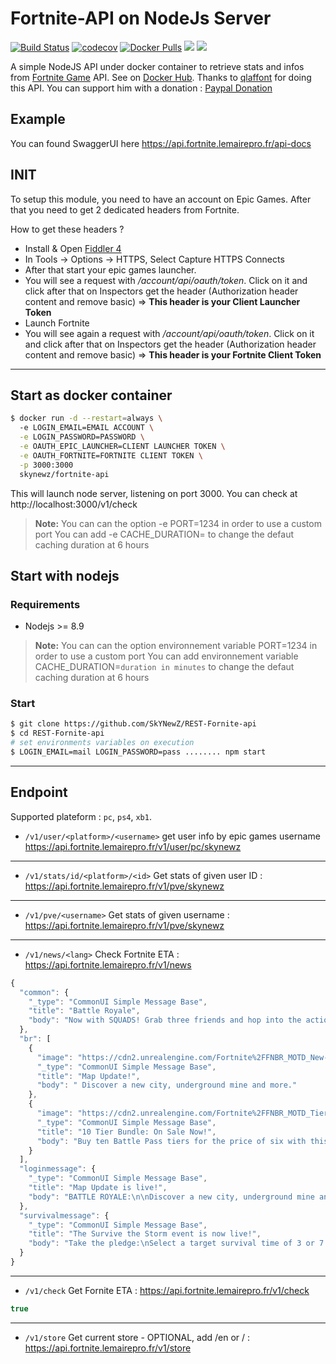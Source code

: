# Fortnite-API on NodeJs Server
[![Build Status](https://travis-ci.org/SkYNewZ/REST-Fornite-api.svg?branch=master)](https://travis-ci.org/SkYNewZ/REST-Fornite-api)
[![codecov](https://codecov.io/gh/SkYNewZ/REST-Fornite-api/branch/master/graph/badge.svg)](https://codecov.io/gh/SkYNewZ/REST-Fornite-api)
[![Docker Pulls](https://img.shields.io/docker/pulls/skynewz/fortnite-api.svg)](https://hub.docker.com/r/skynewz/fortnite-api/)
[![](https://images.microbadger.com/badges/image/skynewz/fortnite-api.svg)](https://microbadger.com/images/skynewz/fortnite-api "Get your own image badge on microbadger.com")
[![](https://images.microbadger.com/badges/version/skynewz/fortnite-api.svg)](https://microbadger.com/images/skynewz/fortnite-api "Get your own version badge on microbadger.com")

A simple NodeJS API under docker container to retrieve stats and infos from [Fortnite Game](https://www.epicgames.com/fortnite/fr/home) API.
See on [Docker Hub](https://hub.docker.com/r/skynewz/fortnite-api/).
Thanks to [qlaffont](https://github.com/qlaffont/fortnite-api) for doing this API. You can support him with a donation : [Paypal Donation](https://www.paypal.me/qlaffont)

## Example
You can found SwaggerUI here https://api.fortnite.lemairepro.fr/api-docs

## INIT
To setup this module, you need to have an account on Epic Games. After that you need to get 2 dedicated headers from Fortnite.

How to get these headers ?
- Install & Open [Fiddler 4](https://www.telerik.com/download/fiddler)
- In Tools -> Options -> HTTPS, Select Capture HTTPS Connects
- After that start your epic games launcher.
- You will see a request with */account/api/oauth/token*. Click on it and click after that on Inspectors get the header (Authorization header content and remove basic) => **This header is your Client Launcher Token**
- Launch Fortnite
- You will see again a request with */account/api/oauth/token*. Click on it and click after that on Inspectors get the header (Authorization header content and remove basic) => **This header is your Fortnite Client Token**

--------

## Start as docker container
```bash
$ docker run -d --restart=always \     
  -e LOGIN_EMAIL=EMAIL ACCOUNT \
  -e LOGIN_PASSWORD=PASSWORD \
  -e OAUTH_EPIC_LAUNCHER=CLIENT LAUNCHER TOKEN \
  -e OAUTH_FORTNITE=FORTNITE CLIENT TOKEN \
  -p 3000:3000
  skynewz/fortnite-api
```
This will launch node server, listening on port 3000. You can check at http://localhost:3000/v1/check

> **Note:**
> You can can the option -e PORT=1234 in order to use a custom port
> You can add -e CACHE_DURATION=<duration in minutes> to change the defaut caching duration at 6 hours

## Start with nodejs
### Requirements
* Nodejs >= 8.9
> **Note:**
> You can can the option environnement variable PORT=1234 in order to use a custom port
> You can add environnement variable CACHE_DURATION=`duration in minutes` to change the defaut caching duration at 6 hours

### Start
```bash
$ git clone https://github.com/SkYNewZ/REST-Fornite-api
$ cd REST-Fornite-api
# set environments variables on execution
$ LOGIN_EMAIL=mail LOGIN_PASSWORD=pass ........ npm start
```

--------

## Endpoint
Supported plateform : `pc`, `ps4`, `xb1`.

- `/v1/user/<platform>/<username>` get user info by epic games username
https://api.fortnite.lemairepro.fr/v1/user/pc/skynewz
---

- `/v1/stats/id/<platform>/<id>` Get stats of given user ID : https://api.fortnite.lemairepro.fr/v1/pve/skynewz
---

- `/v1/pve/<username>` Get stats of given username : https://api.fortnite.lemairepro.fr/v1/pve/skynewz
---

- `/v1/news/<lang>` Check Fortnite ETA : https://api.fortnite.lemairepro.fr/v1/news
```js
{
  "common": {
    "_type": "CommonUI Simple Message Base",
    "title": "Battle Royale",
    "body": "Now with SQUADS! Grab three friends and hop into the action. \n\nRemember - Squads are here! Teaming in solo play is still unfair to others and is a bannable offense."
  },
  "br": [
    {
      "image": "https://cdn2.unrealengine.com/Fortnite%2FFNBR_MOTD_New-POI-256x256-589475a047855266499cf9aac03782fe868bf3f1.png",
      "_type": "CommonUI Simple Message Base",
      "title": "Map Update!",
      "body": " Discover a new city, underground mine and more."
    },
    {
      "image": "https://cdn2.unrealengine.com/Fortnite%2FFNBR_MOTD_TierBundle-256x256-d64ea9edadbcd75714b5e9c1fc578b547d22238b.png",
      "_type": "CommonUI Simple Message Base",
      "title": "10 Tier Bundle: On Sale Now!",
      "body": "Buy ten Battle Pass tiers for the price of six with this limited time bundle. "
    }
  ],
  "loginmessage": {
    "_type": "CommonUI Simple Message Base",
    "title": "Map Update is live!",
    "body": "BATTLE ROYALE:\n\nDiscover a new city, underground mine and more.\n\nBATTLE PASS BUNDLE:\n\nBuy ten Battle Pass tiers for the price of six in the item shop. On sale now for a limited time!\n\nSAVE THE WORLD: \n\nHelp Ray bring holiday cheer to this husk-ridden world for the last week of the holiday event.\n"
  },
  "survivalmessage": {
    "_type": "CommonUI Simple Message Base",
    "title": "The Survive the Storm event is now live!",
    "body": "Take the pledge:\nSelect a target survival time of 3 or 7 nights.\n\nSend Feedback:\nSurvive the Storm is still in development. We’d love to hear what you think."
  }
}
```
---

- `/v1/check` Get Fornite ETA : https://api.fortnite.lemairepro.fr/v1/check
```js
true
```
---

- `/v1/store` Get current store - OPTIONAL, add /en or /<language code> : https://api.fortnite.lemairepro.fr/v1/store
